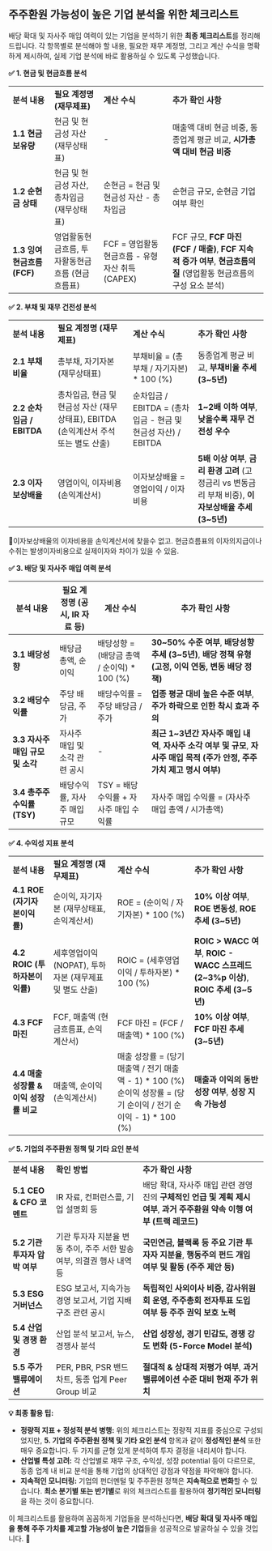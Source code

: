 ## 주주환원 가능성이 높은 기업 분석을 위한 체크리스트

배당 확대 및 자사주 매입 여력이 있는 기업을 분석하기 위한 **최종 체크리스트**를 정리해 드립니다. 각 항목별로 분석해야 할 내용, 필요한 재무 계정명, 그리고 계산 수식을 명확하게 제시하여, 실제 기업 분석에 바로 활용하실 수 있도록 구성했습니다.

**✅ 1. 현금 및 현금흐름 분석**

|                      |                            |                                  |                                                                                     |
| -------------------- | -------------------------- | -------------------------------- | ----------------------------------------------------------------------------------- |
| **분석 내용**            | **필요 계정명 (재무제표)**          | **계산 수식**                        | **추가 확인 사항**                                                                        |
| **1.1 현금보유량**        | 현금 및 현금성 자산 (재무상태표)        | -                                | 매출액 대비 현금 비중, 동종업계 평균 비교, **시가총액 대비 현금 비중**                                         |
| **1.2 순현금 상태**       | 현금 및 현금성 자산, 총차입금 (재무상태표)  | 순현금 = 현금 및 현금성 자산 - 총차입금         | 순현금 규모, 순현금 기업 여부 확인                                                                |
| **1.3 잉여현금흐름 (FCF)** | 영업활동현금흐름, 투자활동현금흐름 (현금흐름표) | FCF = 영업활동현금흐름 - 유형자산 취득 (CAPEX) | FCF 규모, **FCF 마진 (FCF / 매출)**, **FCF 지속적 증가 여부**, **현금흐름의 질** (영업활동 현금흐름의 구성 요소 분석) |

**✅ 2. 부채 및 재무 건전성 분석**

|                       |                                                       |                                               |                                                                       |
| --------------------- | ----------------------------------------------------- | --------------------------------------------- | --------------------------------------------------------------------- |
| **분석 내용**             | **필요 계정명 (재무제표)**                                     | **계산 수식**                                     | **추가 확인 사항**                                                          |
| **2.1 부채비율**          | 총부채, 자기자본 (재무상태표)                                     | 부채비율 = (총부채 / 자기자본) * 100 (%)                 | 동종업계 평균 비교, **부채비율 추세 (3~5년)**                                        |
| **2.2 순차입금 / EBITDA** | 총차입금, 현금 및 현금성 자산 (재무상태표), EBITDA (손익계산서 주석 또는 별도 산출) | 순차입금 / EBITDA = (총차입금 - 현금 및 현금성 자산) / EBITDA | **1~2배 이하 여부**, **낮을수록 재무 건전성 우수**                                    |
| **2.3 이자보상배율**        | 영업이익, 이자비용 (손익계산서)                                    | 이자보상배율 = 영업이익 / 이자비용                          | **5배 이상 여부**, **금리 환경 고려** (고정금리 vs 변동금리 부채 비중), **이자보상배율 추세 (3~5년)** |
📢이자보상배율의 이자비용을 손익계산서에 찾을수 없고. 현금흐름표의 이자의지급이나 수취는 발생이자비용으로 실제이자와 차이가 있을 수 있음.

**✅ 3. 배당 및 자사주 매입 여력 분석**

| **분석 내용**              | **필요 계정명 (공시, IR 자료 등)** | **계산 수식**                       | **추가 확인 사항**                                                                     |
| ---------------------- | ------------------------ | ------------------------------- | -------------------------------------------------------------------------------- |
| **3.1 배당성향**           | 배당금 총액, 순이익              | 배당성향 = (배당금 총액 / 순이익) * 100 (%) | **30~50% 수준 여부**, **배당성향 추세 (3~5년)**, **배당 정책 유형 (고정, 이익 연동, 변동 배당 정책)**         |
| **3.2 배당수익률**          | 주당 배당금, 주가               | 배당수익률 = 주당 배당금 / 주가             | **업종 평균 대비 높은 수준 여부**, **주가 하락으로 인한 착시 효과 주의**                                   |
| **3.3 자사주 매입 규모 및 소각** | 자사주 매입 및 소각 관련 공시        | -                               | **최근 1~3년간 자사주 매입 내역**, **자사주 소각 여부 및 규모**, **자사주 매입 목적 (주가 안정, 주주가치 제고 명시 여부)** |
| **3.4 총주주수익률 (TSY)**   | 배당수익률, 자사주 매입 규모         | TSY = 배당수익률 + 자사주 매입 수익률        | 자사주 매입 수익률 = (자사주 매입 총액 / 시가총액)                                                  |

**✅ 4. 수익성 지표 분석**

|                            |                                     |                                                                                    |                                                                         |
| -------------------------- | ----------------------------------- | ---------------------------------------------------------------------------------- | ----------------------------------------------------------------------- |
| **분석 내용**                  | **필요 계정명 (재무제표)**                   | **계산 수식**                                                                          | **추가 확인 사항**                                                            |
| **4.1 ROE (자기자본이익률)**      | 순이익, 자기자본 (재무상태표, 손익계산서)            | ROE = (순이익 / 자기자본) * 100 (%)                                                       | **10% 이상 여부**, **ROE 변동성**, **ROE 추세 (3~5년)**                           |
| **4.2 ROIC (투하자본이익률)**     | 세후영업이익 (NOPAT), 투하자본 (재무제표 및 별도 산출) | ROIC = (세후영업이익 / 투하자본) * 100 (%)                                                   | **ROIC > WACC 여부**, **ROIC - WACC 스프레드 (2~3%p 이상)**, **ROIC 추세 (3~5년)** |
| **4.3 FCF 마진**             | FCF, 매출액 (현금흐름표, 손익계산서)             | FCF 마진 = (FCF / 매출액) * 100 (%)                                                     | **10% 이상 여부**, **FCF 마진 추세 (3~5년)**                                     |
| **4.4 매출 성장률 & 이익 성장률 비교** | 매출액, 순이익 (손익계산서)                    | 매출 성장률 = (당기 매출액 / 전기 매출액 - 1) * 100 (%) 순이익 성장률 = (당기 순이익 / 전기 순이익 - 1) * 100 (%) | **매출과 이익의 동반 성장 여부**, **성장 지속 가능성**                                     |

**✅ 5. 기업의 주주환원 정책 및 기타 요인 분석**

|                       |                                            |                                                                             |
| --------------------- | ------------------------------------------ | --------------------------------------------------------------------------- |
| **분석 내용**             | **확인 방법**                                  | **추가 확인 사항**                                                                |
| **5.1 CEO & CFO 코멘트** | IR 자료, 컨퍼런스콜, 기업 설명회 등                     | 배당 확대, 자사주 매입 관련 경영진의 **구체적인 언급 및 계획 제시 여부**, **과거 주주환원 약속 이행 여부 (트랙 레코드)** |
| **5.2 기관 투자자 압박 여부**  | 기관 투자자 지분율 변동 추이, 주주 서한 발송 여부, 의결권 행사 내역 등 | **국민연금, 블랙록 등 주요 기관 투자자 지분율**, **행동주의 펀드 개입 여부 및 활동 (주주 제안 등)**             |
| **5.3 ESG 거버넌스**      | ESG 보고서, 지속가능경영 보고서, 기업 지배구조 관련 공시         | **독립적인 사외이사 비중, 감사위원회 운영, 주주총회 전자투표 도입 여부 등 주주 권익 보호 노력**                   |
| **5.4 산업 및 경쟁 환경**    | 산업 분석 보고서, 뉴스, 경쟁사 분석                      | **산업 성장성, 경기 민감도, 경쟁 강도 변화 (5-Force Model 분석)**                             |
| **5.5 주가 밸류에이션**      | PER, PBR, PSR 밴드 차트, 동종 업계 Peer Group 비교   | **절대적 & 상대적 저평가 여부**, **과거 밸류에이션 수준 대비 현재 주가 위치**                           |

**💡 최종 활용 팁:**

- **정량적 지표 + 정성적 분석 병행:** 위의 체크리스트는 정량적 지표를 중심으로 구성되었지만, **5. 기업의 주주환원 정책 및 기타 요인 분석** 항목과 같이 **정성적인 분석** 또한 매우 중요합니다. 두 가지를 균형 있게 분석하여 투자 결정을 내리셔야 합니다.
- **산업별 특성 고려:** 각 산업별로 재무 구조, 수익성, 성장 potential 등이 다르므로, 동종 업계 내 비교 분석을 통해 기업의 상대적인 강점과 약점을 파악해야 합니다.
- **지속적인 모니터링:** 기업의 펀더멘털 및 주주환원 정책은 **지속적으로 변화**할 수 있습니다. **최소 분기별 또는 반기별**로 위의 체크리스트를 활용하여 **정기적인 모니터링**을 하는 것이 중요합니다.

이 체크리스트를 활용하여 꼼꼼하게 기업들을 분석하신다면, **배당 확대 및 자사주 매입을 통해 주주 가치를 제고할 가능성이 높은 기업**들을 성공적으로 발굴하실 수 있을 것입니다. 🚀



